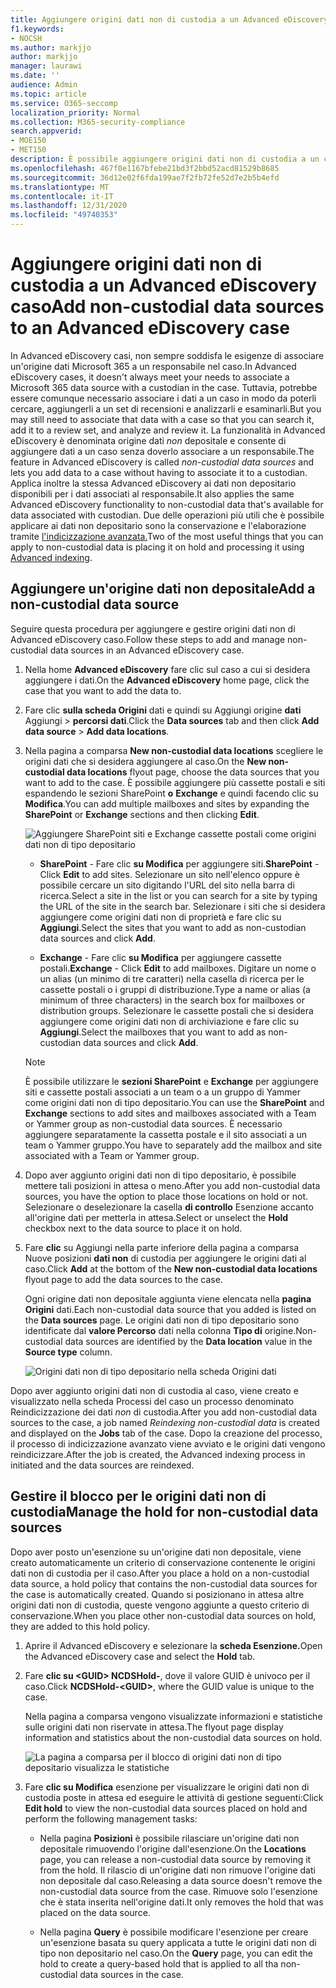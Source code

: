 ```yaml
---
title: Aggiungere origini dati non di custodia a un Advanced eDiscovery caso
f1.keywords:
- NOCSH
ms.author: markjjo
author: markjjo
manager: laurawi
ms.date: ''
audience: Admin
ms.topic: article
ms.service: O365-seccomp
localization_priority: Normal
ms.collection: M365-security-compliance
search.appverid:
- MOE150
- MET150
description: È possibile aggiungere origini dati non di custodia a un caso Advanced eDiscovery e mantenere l'origine dati. Le origini dati non di custodia vengono reindicizzate, quindi qualsiasi contenuto contrassegnato come parzialmente indicizzato viene rielaborato per renderlo ricercabile in modo completo e rapido.
ms.openlocfilehash: 467f0e1167bfebe21bd3f2bbd52acd81529b8685
ms.sourcegitcommit: 36d12e02f6fda199ae7f2fb72fe52d7e2b5b4efd
ms.translationtype: MT
ms.contentlocale: it-IT
ms.lasthandoff: 12/31/2020
ms.locfileid: "49740353"
---
```

# <a name="add-non-custodial-data-sources-to-an-advanced-ediscovery-case"></a><span data-ttu-id="ea91c-104">Aggiungere origini dati non di custodia a un Advanced eDiscovery caso</span><span class="sxs-lookup"><span data-stu-id="ea91c-104">Add non-custodial data sources to an Advanced eDiscovery case</span></span>

<span data-ttu-id="ea91c-105">In Advanced eDiscovery casi, non sempre soddisfa le esigenze di associare un'origine dati Microsoft 365 a un responsabile nel caso.</span><span class="sxs-lookup"><span data-stu-id="ea91c-105">In Advanced eDiscovery cases, it doesn't always meet your needs to associate a Microsoft 365 data source with a custodian in the case.</span></span> <span data-ttu-id="ea91c-106">Tuttavia, potrebbe essere comunque necessario associare i dati a un caso in modo da poterli cercare, aggiungerli a un set di recensioni e analizzarli e esaminarli.</span><span class="sxs-lookup"><span data-stu-id="ea91c-106">But you may still need to associate that data with a case so that you can search it, add it to a review set, and analyze and review it.</span></span> <span data-ttu-id="ea91c-107">La funzionalità in Advanced eDiscovery è denominata origine dati *non* depositale e consente di aggiungere dati a un caso senza doverlo associare a un responsabile.</span><span class="sxs-lookup"><span data-stu-id="ea91c-107">The feature in Advanced eDiscovery is called *non-custodial data sources* and lets you add data to a case without having to associate it to a custodian.</span></span> <span data-ttu-id="ea91c-108">Applica inoltre la stessa Advanced eDiscovery ai dati non depositario disponibili per i dati associati al responsabile.</span><span class="sxs-lookup"><span data-stu-id="ea91c-108">It also applies the same Advanced eDiscovery functionality to non-custodial data that's available for data associated with custodian.</span></span> <span data-ttu-id="ea91c-109">Due delle operazioni più utili che è possibile applicare ai dati non depositario sono la conservazione e l'elaborazione tramite [l'indicizzazione avanzata.](indexing-custodian-data.md)</span><span class="sxs-lookup"><span data-stu-id="ea91c-109">Two of the most useful things that you can apply to non-custodial data is placing it on hold and processing it using [Advanced indexing](indexing-custodian-data.md).</span></span>

## <a name="add-a-non-custodial-data-source"></a><span data-ttu-id="ea91c-110">Aggiungere un'origine dati non depositale</span><span class="sxs-lookup"><span data-stu-id="ea91c-110">Add a non-custodial data source</span></span>

<span data-ttu-id="ea91c-111">Seguire questa procedura per aggiungere e gestire origini dati non di Advanced eDiscovery caso.</span><span class="sxs-lookup"><span data-stu-id="ea91c-111">Follow these steps to add and manage non-custodial data sources in an Advanced eDiscovery case.</span></span>

1. <span data-ttu-id="ea91c-112">Nella home **Advanced eDiscovery** fare clic sul caso a cui si desidera aggiungere i dati.</span><span class="sxs-lookup"><span data-stu-id="ea91c-112">On the **Advanced eDiscovery** home page, click the case that you want to add the data to.</span></span>

2. <span data-ttu-id="ea91c-113">Fare clic **sulla scheda Origini** dati e quindi su Aggiungi origine **dati** Aggiungi  >  **percorsi dati**.</span><span class="sxs-lookup"><span data-stu-id="ea91c-113">Click the **Data sources** tab and then click **Add data source** > **Add data locations**.</span></span>

3. <span data-ttu-id="ea91c-114">Nella pagina a comparsa **New non-custodial data locations** scegliere le origini dati che si desidera aggiungere al caso.</span><span class="sxs-lookup"><span data-stu-id="ea91c-114">On the **New non-custodial data locations** flyout page, choose the data sources that you want to add to the case.</span></span> <span data-ttu-id="ea91c-115">È possibile aggiungere più cassette postali e siti espandendo le sezioni SharePoint **o** **Exchange** e quindi facendo clic su **Modifica**.</span><span class="sxs-lookup"><span data-stu-id="ea91c-115">You can add multiple mailboxes and sites by expanding the **SharePoint** or **Exchange** sections and then clicking **Edit**.</span></span>

   ![Aggiungere SharePoint siti e Exchange cassette postali come origini dati non di tipo depositario](../media/NonCustodialDataSources1.png)

   - <span data-ttu-id="ea91c-117">**SharePoint** - Fare clic **su Modifica** per aggiungere siti.</span><span class="sxs-lookup"><span data-stu-id="ea91c-117">**SharePoint** - Click **Edit** to add sites.</span></span> <span data-ttu-id="ea91c-118">Selezionare un sito nell'elenco oppure è possibile cercare un sito digitando l'URL del sito nella barra di ricerca.</span><span class="sxs-lookup"><span data-stu-id="ea91c-118">Select a site in the list or you can search for a site by typing the URL of the site in the search bar.</span></span> <span data-ttu-id="ea91c-119">Selezionare i siti che si desidera aggiungere come origini dati non di proprietà e fare clic su **Aggiungi**.</span><span class="sxs-lookup"><span data-stu-id="ea91c-119">Select the sites that you want to add as non-custodian data sources and click **Add**.</span></span>

   - <span data-ttu-id="ea91c-120">**Exchange** - Fare clic **su Modifica** per aggiungere cassette postali.</span><span class="sxs-lookup"><span data-stu-id="ea91c-120">**Exchange** - Click **Edit** to add mailboxes.</span></span> <span data-ttu-id="ea91c-121">Digitare un nome o un alias (un minimo di tre caratteri) nella casella di ricerca per le cassette postali o i gruppi di distribuzione.</span><span class="sxs-lookup"><span data-stu-id="ea91c-121">Type a name or alias (a minimum of three characters) in the search box for mailboxes or distribution groups.</span></span> <span data-ttu-id="ea91c-122">Selezionare le cassette postali che si desidera aggiungere come origini dati non di archiviazione e fare clic su **Aggiungi**.</span><span class="sxs-lookup"><span data-stu-id="ea91c-122">Select the mailboxes that you want to add as non-custodian data sources and click **Add**.</span></span>

   > [!NOTE]
   > <span data-ttu-id="ea91c-123">È possibile utilizzare le **sezioni SharePoint** e **Exchange** per aggiungere siti e cassette postali associati a un team o a un gruppo di Yammer come origini dati non di tipo depositario.</span><span class="sxs-lookup"><span data-stu-id="ea91c-123">You can use the **SharePoint** and **Exchange** sections to add sites and mailboxes associated with a Team or Yammer group as non-custodial data sources.</span></span> <span data-ttu-id="ea91c-124">È necessario aggiungere separatamente la cassetta postale e il sito associati a un team o Yammer gruppo.</span><span class="sxs-lookup"><span data-stu-id="ea91c-124">You have to separately add the mailbox and site associated with a Team or Yammer group.</span></span>

4. <span data-ttu-id="ea91c-125">Dopo aver aggiunto origini dati non di tipo depositario, è possibile mettere tali posizioni in attesa o meno.</span><span class="sxs-lookup"><span data-stu-id="ea91c-125">After you add non-custodial data sources, you have the option to place those locations on hold or not.</span></span> <span data-ttu-id="ea91c-126">Selezionare o deselezionare la casella **di controllo** Esenzione accanto all'origine dati per metterla in attesa.</span><span class="sxs-lookup"><span data-stu-id="ea91c-126">Select or unselect the **Hold** checkbox next to the data source to place it on hold.</span></span>

5. <span data-ttu-id="ea91c-127">Fare **clic** su Aggiungi nella parte inferiore della pagina a comparsa Nuove posizioni **dati non** di custodia per aggiungere le origini dati al caso.</span><span class="sxs-lookup"><span data-stu-id="ea91c-127">Click **Add** at the bottom of the **New non-custodial data locations** flyout page to add the data sources to the case.</span></span>

   <span data-ttu-id="ea91c-128">Ogni origine dati non depositale aggiunta viene elencata nella **pagina Origini** dati.</span><span class="sxs-lookup"><span data-stu-id="ea91c-128">Each non-custodial data source that you added is listed on the **Data sources** page.</span></span> <span data-ttu-id="ea91c-129">Le origini dati non di tipo depositario sono identificate dal **valore Percorso** dati nella colonna **Tipo di** origine.</span><span class="sxs-lookup"><span data-stu-id="ea91c-129">Non-custodial data sources are identified by the **Data location** value in the **Source type** column.</span></span>

   ![Origini dati non di tipo depositario nella scheda Origini dati](../media/NonCustodialDataSources2.png)

<span data-ttu-id="ea91c-131">Dopo aver aggiunto origini dati non di custodia al caso, viene creato e visualizzato nella  scheda Processi del caso un processo denominato Reindicizzazione dei dati *non* di custodia.</span><span class="sxs-lookup"><span data-stu-id="ea91c-131">After you add non-custodial data sources to the case, a job named *Reindexing non-custodial data* is created and displayed on the **Jobs** tab of the case.</span></span> <span data-ttu-id="ea91c-132">Dopo la creazione del processo, il processo di indicizzazione avanzato viene avviato e le origini dati vengono reindicizzare.</span><span class="sxs-lookup"><span data-stu-id="ea91c-132">After the job is created, the Advanced indexing process in initiated and the data sources are reindexed.</span></span>

## <a name="manage-the-hold-for-non-custodial-data-sources"></a><span data-ttu-id="ea91c-133">Gestire il blocco per le origini dati non di custodia</span><span class="sxs-lookup"><span data-stu-id="ea91c-133">Manage the hold for non-custodial data sources</span></span>

<span data-ttu-id="ea91c-134">Dopo aver posto un'esenzione su un'origine dati non depositale, viene creato automaticamente un criterio di conservazione contenente le origini dati non di custodia per il caso.</span><span class="sxs-lookup"><span data-stu-id="ea91c-134">After you place a hold on a non-custodial data source, a hold policy that contains the non-custodial data sources for the case is automatically created.</span></span> <span data-ttu-id="ea91c-135">Quando si posizionano in attesa altre origini dati non di custodia, queste vengono aggiunte a questo criterio di conservazione.</span><span class="sxs-lookup"><span data-stu-id="ea91c-135">When you place other non-custodial data sources on hold, they are added to this hold policy.</span></span>

1. <span data-ttu-id="ea91c-136">Aprire il Advanced eDiscovery e selezionare la **scheda Esenzione.**</span><span class="sxs-lookup"><span data-stu-id="ea91c-136">Open the Advanced eDiscovery case and select the **Hold** tab.</span></span>

2. <span data-ttu-id="ea91c-137">Fare **clic su \<GUID\> NCDSHold-**, dove il valore GUID è univoco per il caso.</span><span class="sxs-lookup"><span data-stu-id="ea91c-137">Click **NCDSHold-\<GUID\>**, where the GUID value is unique to the case.</span></span>

   <span data-ttu-id="ea91c-138">Nella pagina a comparsa vengono visualizzate informazioni e statistiche sulle origini dati non riservate in attesa.</span><span class="sxs-lookup"><span data-stu-id="ea91c-138">The flyout page display information and statistics about the non-custodial data sources on hold.</span></span>

   ![La pagina a comparsa per il blocco di origini dati non di tipo depositario visualizza le statistiche](../media/NonCustodialDataSourcesHoldFlyout.png)

3. <span data-ttu-id="ea91c-140">Fare **clic su Modifica** esenzione per visualizzare le origini dati non di custodia poste in attesa ed eseguire le attività di gestione seguenti:</span><span class="sxs-lookup"><span data-stu-id="ea91c-140">Click **Edit hold** to view the non-custodial data sources placed on hold and perform the following management tasks:</span></span>

   - <span data-ttu-id="ea91c-141">Nella pagina **Posizioni** è possibile rilasciare un'origine dati non depositale rimuovendo l'origine dall'esenzione.</span><span class="sxs-lookup"><span data-stu-id="ea91c-141">On the **Locations** page, you can release a non-custodial data source by removing it from the hold.</span></span> <span data-ttu-id="ea91c-142">Il rilascio di un'origine dati non rimuove l'origine dati non depositale dal caso.</span><span class="sxs-lookup"><span data-stu-id="ea91c-142">Releasing a data source doesn't remove the non-custodial data source from the case.</span></span> <span data-ttu-id="ea91c-143">Rimuove solo l'esenzione che è stata inserita nell'origine dati.</span><span class="sxs-lookup"><span data-stu-id="ea91c-143">It only removes the hold that was placed on the data source.</span></span>

   - <span data-ttu-id="ea91c-144">Nella pagina **Query** è possibile modificare l'esenzione per creare un'esenzione basata su query applicata a tutte le origini dati non di tipo non depositario nel caso.</span><span class="sxs-lookup"><span data-stu-id="ea91c-144">On the **Query** page, you can edit the hold to create a query-based hold that is applied to all tha non-custodial data sources in the case.</span></span>
